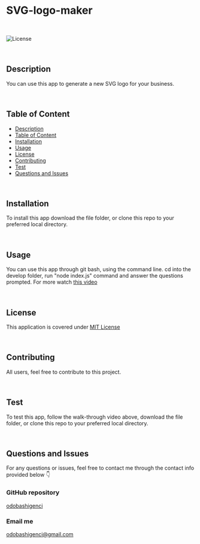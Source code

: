# SVG-logo-maker

</br>
  
  ![License](https://img.shields.io/badge/License-MIT%20License-blue.svg) 
  
  </br>
  
  ## Description
  
  You can use this app to generate a new SVG logo for your business.
  
  </br>

  ## Table of Content


  - [Description](#description)
  - [Table of Content](#table-of-content)
  - [Installation](#installation)
  - [Usage](#usage)
  - [License](#license)
  - [Contributing](#contributing)
  - [Test](#test)
  - [Questions and Issues](#questions-and-issues)

  </br>

  ## Installation
  
  To install this app download the file folder, or clone this repo to your preferred local directory.
  
  </br>
  
  ## Usage
  
  You can use this app through git bash, using the command line. cd into the develop folder, run "node index.js" command and answer the questions prompted.
  For more watch [this video](https://drive.google.com/file/d/1IV0IzrsB1_SgINHGRSPFP9KZzBhAyfxA/view)
  
  </br>
  
  ## License
  
  This application is covered under [MIT License](https://choosealicense.com/licenses/mit/)
  
  </br>
  
  ## Contributing
  
  All users, feel free to contribute to this project.
  
  </br>
    
  ## Test
  
  To test this app, follow the walk-through video above, download the file folder, or clone this repo to your preferred local directory.
  
  </br>
  
  ## Questions and Issues
  
  For any questions or issues, feel free to contact me through the contact info provided below 👇
  
  ### GitHub repository
  
  [odobashigenci](https://github.com/odobashigenci)
  
  ### Email me
  
  [odobashigenci@gmail.com](mailto:odobashigenci@gmail.com)
  
  </br>

